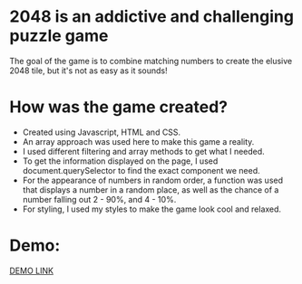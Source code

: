 # 2048 is an addictive and challenging puzzle game

The goal of the game is to combine matching numbers to create the elusive 2048 tile, but it's not as easy as it sounds!

# How was the game created?
* Created using Javascript, HTML and CSS.
* An array approach was used here to make this game a reality.
* I used different filtering and array methods to get what I needed.
* To get the information displayed on the page, I used document.querySelector to find the exact component we need.
* For the appearance of numbers in random order, a function was used that displays a number in a random place, as well as the chance of a number falling out 2 - 90%, and 4 - 10%.
* For styling, I used my styles to make the game look cool and relaxed.

# Demo:
[DEMO LINK](https://mykola-hadupiak.github.io/2048_game/)
